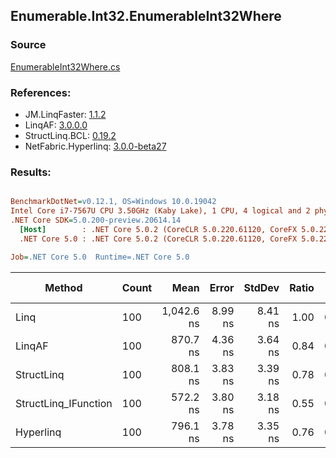 ﻿## Enumerable.Int32.EnumerableInt32Where

### Source
[EnumerableInt32Where.cs](../LinqBenchmarks/Enumerable/Int32/EnumerableInt32Where.cs)

### References:
- JM.LinqFaster: [1.1.2](https://www.nuget.org/packages/JM.LinqFaster/1.1.2)
- LinqAF: [3.0.0.0](https://www.nuget.org/packages/LinqAF/3.0.0.0)
- StructLinq.BCL: [0.19.2](https://www.nuget.org/packages/StructLinq.BCL/0.19.2)
- NetFabric.Hyperlinq: [3.0.0-beta27](https://www.nuget.org/packages/NetFabric.Hyperlinq/3.0.0-beta27)

### Results:
``` ini

BenchmarkDotNet=v0.12.1, OS=Windows 10.0.19042
Intel Core i7-7567U CPU 3.50GHz (Kaby Lake), 1 CPU, 4 logical and 2 physical cores
.NET Core SDK=5.0.200-preview.20614.14
  [Host]        : .NET Core 5.0.2 (CoreCLR 5.0.220.61120, CoreFX 5.0.220.61120), X64 RyuJIT
  .NET Core 5.0 : .NET Core 5.0.2 (CoreCLR 5.0.220.61120, CoreFX 5.0.220.61120), X64 RyuJIT

Job=.NET Core 5.0  Runtime=.NET Core 5.0  

```
|               Method | Count |       Mean |   Error |  StdDev | Ratio |  Gen 0 | Gen 1 | Gen 2 | Allocated |
|--------------------- |------ |-----------:|--------:|--------:|------:|-------:|------:|------:|----------:|
|                 Linq |   100 | 1,042.6 ns | 8.99 ns | 8.41 ns |  1.00 | 0.0458 |     - |     - |      96 B |
|               LinqAF |   100 |   870.7 ns | 4.36 ns | 3.64 ns |  0.84 | 0.0191 |     - |     - |      40 B |
|           StructLinq |   100 |   808.1 ns | 3.83 ns | 3.39 ns |  0.78 | 0.0305 |     - |     - |      64 B |
| StructLinq_IFunction |   100 |   572.2 ns | 3.80 ns | 3.18 ns |  0.55 | 0.0191 |     - |     - |      40 B |
|            Hyperlinq |   100 |   796.1 ns | 3.78 ns | 3.35 ns |  0.76 | 0.0191 |     - |     - |      40 B |
